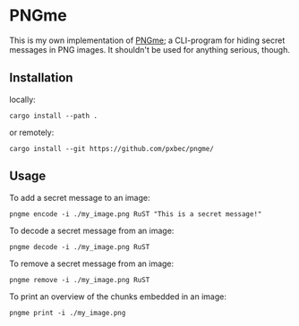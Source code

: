 # PNGme

This is my own implementation of [PNGme](https://jrdngr.github.io/pngme_book/introduction); a CLI-program for hiding secret messages in PNG images.
It shouldn't be used for anything serious, though.

## Installation

locally:
```shell
cargo install --path .
```

or remotely:
```shell
cargo install --git https://github.com/pxbec/pngme/
```

## Usage

To add a secret message to an image:
```shell
pngme encode -i ./my_image.png RuST "This is a secret message!"
```

To decode a secret message from an image:
```shell
pngme decode -i ./my_image.png RuST
```

To remove a secret message from an image:
```shell
pngme remove -i ./my_image.png RuST
```

To print an overview of the chunks embedded in an image:
```shell
pngme print -i ./my_image.png
```